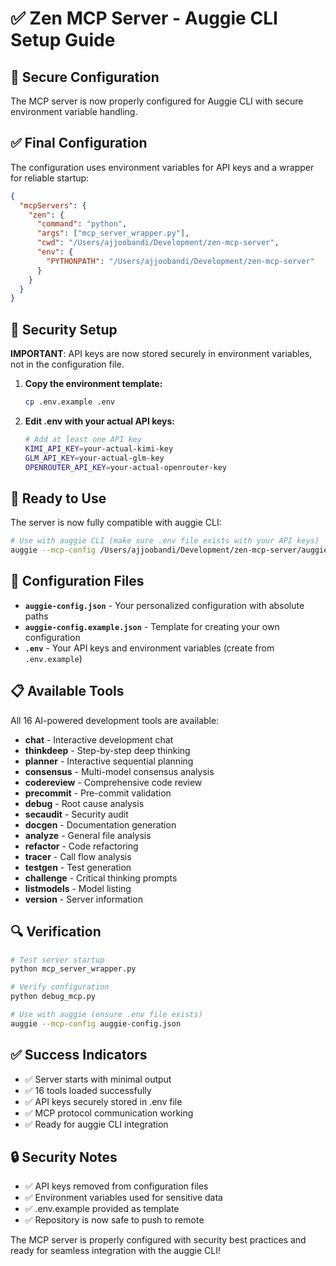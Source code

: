 # ✅ Zen MCP Server - Auggie CLI Setup Guide

## 🔧 Secure Configuration

The MCP server is now properly configured for Auggie CLI with secure environment variable handling.

## ✅ Final Configuration

The configuration uses environment variables for API keys and a wrapper for reliable startup:

```json
{
  "mcpServers": {
    "zen": {
      "command": "python",
      "args": ["mcp_server_wrapper.py"],
      "cwd": "/Users/ajjoobandi/Development/zen-mcp-server",
      "env": {
        "PYTHONPATH": "/Users/ajjoobandi/Development/zen-mcp-server"
      }
    }
  }
}
```

## 🔐 Security Setup

**IMPORTANT**: API keys are now stored securely in environment variables, not in the configuration file.

1. **Copy the environment template:**
   ```bash
   cp .env.example .env
   ```

2. **Edit .env with your actual API keys:**
   ```bash
   # Add at least one API key
   KIMI_API_KEY=your-actual-kimi-key
   GLM_API_KEY=your-actual-glm-key
   OPENROUTER_API_KEY=your-actual-openrouter-key
   ```

## 🚀 Ready to Use

The server is now fully compatible with auggie CLI:

```bash
# Use with auggie CLI (make sure .env file exists with your API keys)
auggie --mcp-config /Users/ajjoobandi/Development/zen-mcp-server/auggie-config.json
```

## 📁 Configuration Files

- **`auggie-config.json`** - Your personalized configuration with absolute paths
- **`auggie-config.example.json`** - Template for creating your own configuration
- **`.env`** - Your API keys and environment variables (create from `.env.example`)

## 📋 Available Tools

All 16 AI-powered development tools are available:
- **chat** - Interactive development chat
- **thinkdeep** - Step-by-step deep thinking
- **planner** - Interactive sequential planning
- **consensus** - Multi-model consensus analysis
- **codereview** - Comprehensive code review
- **precommit** - Pre-commit validation
- **debug** - Root cause analysis
- **secaudit** - Security audit
- **docgen** - Documentation generation
- **analyze** - General file analysis
- **refactor** - Code refactoring
- **tracer** - Call flow analysis
- **testgen** - Test generation
- **challenge** - Critical thinking prompts
- **listmodels** - Model listing
- **version** - Server information

## 🔍 Verification

```bash
# Test server startup
python mcp_server_wrapper.py

# Verify configuration
python debug_mcp.py

# Use with auggie (ensure .env file exists)
auggie --mcp-config auggie-config.json
```

## ✅ Success Indicators

- ✅ Server starts with minimal output
- ✅ 16 tools loaded successfully
- ✅ API keys securely stored in .env file
- ✅ MCP protocol communication working
- ✅ Ready for auggie CLI integration

## 🔒 Security Notes

- ✅ API keys removed from configuration files
- ✅ Environment variables used for sensitive data
- ✅ .env.example provided as template
- ✅ Repository is now safe to push to remote

The MCP server is properly configured with security best practices and ready for seamless integration with the auggie CLI!
